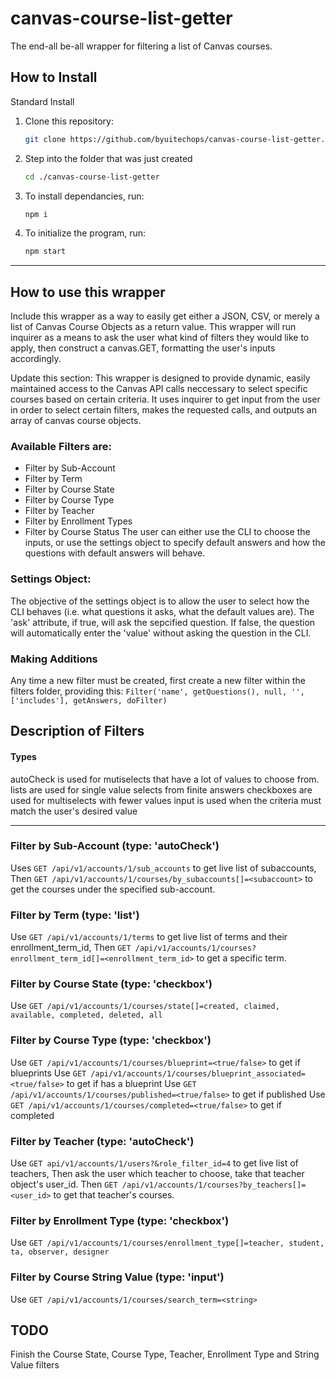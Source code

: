 # canvas-course-list-getter
The end-all be-all wrapper for filtering a list of Canvas courses.

## How to Install

Standard Install

1. Clone this repository:
    ```bash
    git clone https://github.com/byuitechops/canvas-course-list-getter.git
    ```
2. Step into the folder that was just created 
    ```bash
    cd ./canvas-course-list-getter
    ```
3. To install dependancies, run:
    ```bash
    npm i
    ```

4. To initialize the program, run:
    ```bash
    npm start
    ``` 
---
## How to use this wrapper
Include this wrapper as a way to easily get either a JSON, CSV, or merely a list of Canvas Course Objects as a return value. This wrapper will run inquirer as a means to ask the user what kind of filters they would like to apply, then construct a canvas.GET, formatting the user's inputs accordingly.

Update this section:
This wrapper is designed to provide dynamic, easily maintained access to the Canvas API calls neccessary to select specific courses based on certain criteria. It uses inquirer to get input from the user in order to select certain filters, makes the requested calls, and outputs an array of canvas course objects. 
### Available Filters are:
* Filter by Sub-Account
* Filter by Term
* Filter by Course State
* Filter by Course Type
* Filter by Teacher
* Filter by Enrollment Types
* Filter by Course Status
The user can either use the CLI to choose the inputs, or use the settings object to specify default answers and how the questions with default answers will behave.

### Settings Object: 
The objective of the settings object is to allow the user to select how the CLI behaves (i.e. what questions it asks, what the default values are). The 'ask' attribute, if true, will ask the sepcified question. If false, the question will automatically enter the 'value' without asking the question in the CLI.

### Making Additions
Any time a new filter must be created, first create a new filter within the filters folder, providing this:
`Filter('name', getQuestions(), null, '', ['includes'], getAnswers, doFilter)`


## Description of Filters

#### Types
autoCheck is used for mutiselects that have a lot of values to choose from.
lists are used for single value selects from finite answers
checkboxes are used for multiselects with fewer values
input is used when the criteria must match the user's desired value

---

### Filter by Sub-Account (type: 'autoCheck')
Uses ```GET /api/v1/accounts/1/sub_accounts``` to get live list of subaccounts,
Then ```GET /api/v1/accounts/1/courses/by_subaccounts[]=<subaccount>``` to get the courses under the specified sub-account. 

### Filter by Term (type: 'list')
Use ```GET /api/v1/accounts/1/terms``` to get live list of terms and their enrollment_term_id,
Then ```GET /api/v1/accounts/1/courses?enrollment_term_id[]=<enrollment_term_id>``` to get a specific term.

### Filter by Course State (type: 'checkbox')
Use ```GET /api/v1/accounts/1/courses/state[]=created, claimed, available, completed, deleted, all```

### Filter by Course Type (type: 'checkbox')
Use ```GET /api/v1/accounts/1/courses/blueprint=<true/false>``` to get if blueprints
Use ```GET /api/v1/accounts/1/courses/blueprint_associated=<true/false>``` to get if has a blueprint
Use ```GET /api/v1/accounts/1/courses/published=<true/false>``` to get if published
Use ```GET /api/v1/accounts/1/courses/completed=<true/false>``` to get if completed

### Filter by Teacher (type: 'autoCheck')
Use ```GET api/v1/accounts/1/users?&role_filter_id=4``` to get live list of teachers,
Then ask the user which teacher to choose, take that teacher object's user_id.
Then ```GET /api/v1/accounts/1/courses?by_teachers[]=<user_id>``` to get that teacher's courses.

### Filter by Enrollment Type (type: 'checkbox')
Use ```GET /api/v1/accounts/1/courses/enrollment_type[]=teacher, student, ta, observer, designer```

### Filter by Course String Value (type: 'input')
Use  ```GET /api/v1/accounts/1/courses/search_term=<string>```

## TODO
Finish the Course State, Course Type, Teacher, Enrollment Type and String Value filters
